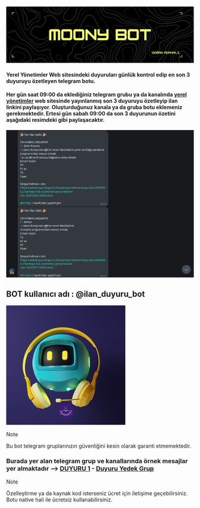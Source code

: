 ![](/merhaba.png)
#### Yerel Yönetimler Web sitesindeki duyuruları günlük kontrol edip en son 3 duyuruyu özetleyen telegram botu.
#### Her gün saat 09:00 da eklediğiniz telegram grubu ya da kanalında [yerel yönetimler](https://yerelyonetimler.csb.gov.tr/duyurular) web sitesinde yayınlanmış son 3 duyuruyu özetleyip ilan linkini paylaşıyor. Oluşturduğunuz kanala ya da gruba botu eklemeniz gerekmektedir. Ertesi gün sabah 09:00 da son 3 duyurunun özetini aşağıdaki resimdeki gibi paylaşacaktır.

![](/tanitim.png)
## BOT kullanıcı adı : @ilan_duyuru_bot

![](/pp.png)

>[!NOTE]
>Bu bot telegram gruplarınızın güvenliğini kesin olarak garanti etmemektedir.

### Burada yer alan telegram grup ve kanallarında örnek mesajlar yer almaktadır --> [DUYURU 1](https://t.me/memurduyuru) - [Duyuru Yedek Grup](https://t.me/kahramanmaraszabitkatipligi) 

> [!NOTE]
> Özelleştirme ya da kaynak kod isterseniz ücret için iletişime geçebilirsiniz.
> Botu native hali ile ücretsiz kullanabilirsiniz.
